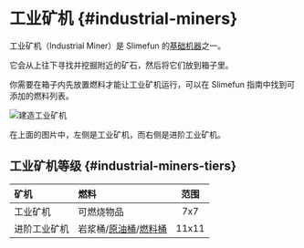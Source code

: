 # 工业矿机 {#industrial-miners}

工业矿机（Industrial Miner）是 Slimefun 的[基础机器](/Basic-Machines)之一。

它会从上往下寻找并挖掘附近的矿石，然后将它们放到箱子里。

你需要在箱子内先放置燃料才能让工业矿机运行，可以在 Slimefun 指南中找到可添加的燃料列表。

![建造工业矿机](https://cdn.jsdelivr.net/gh/Slimefun/Wiki@master/images/multiblock-industrial-miners.png ':size=50%')

在上面的图片中，左侧是工业矿机，而右侧是进阶工业矿机。

## 工业矿机等级 {#industrial-miners-tiers}

| 矿机          | 燃料                | 范围   |
| :----------- | :------------------ | :---: |
| 工业矿机       | 可燃烧物品           | 7x7   |
| 进阶工业矿机    | 岩浆桶/[原油桶](/Bucket-of-Oil)/[燃料桶](/Bucket-of-Fuel)  | 11x11 |
